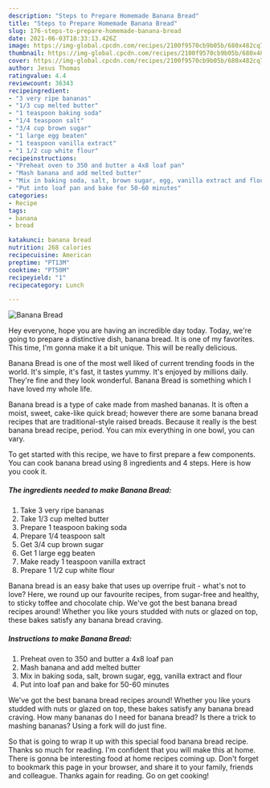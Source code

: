 ```yaml
---
description: "Steps to Prepare Homemade Banana Bread"
title: "Steps to Prepare Homemade Banana Bread"
slug: 176-steps-to-prepare-homemade-banana-bread
date: 2021-06-03T18:33:13.426Z
image: https://img-global.cpcdn.com/recipes/2100f9570cb9b05b/680x482cq70/banana-bread-recipe-main-photo.jpg
thumbnail: https://img-global.cpcdn.com/recipes/2100f9570cb9b05b/680x482cq70/banana-bread-recipe-main-photo.jpg
cover: https://img-global.cpcdn.com/recipes/2100f9570cb9b05b/680x482cq70/banana-bread-recipe-main-photo.jpg
author: Jesus Thomas
ratingvalue: 4.4
reviewcount: 36343
recipeingredient:
- "3 very ripe bananas"
- "1/3 cup melted butter"
- "1 teaspoon baking soda"
- "1/4 teaspoon salt"
- "3/4 cup brown sugar"
- "1 large egg beaten"
- "1 teaspoon vanilla extract"
- "1 1/2 cup white flour"
recipeinstructions:
- "Preheat oven to 350 and butter a 4x8 loaf pan"
- "Mash banana and add melted butter"
- "Mix in baking soda, salt, brown sugar, egg, vanilla extract and flour"
- "Put into loaf pan and bake for 50-60 minutes"
categories:
- Recipe
tags:
- banana
- bread

katakunci: banana bread 
nutrition: 268 calories
recipecuisine: American
preptime: "PT13M"
cooktime: "PT50M"
recipeyield: "1"
recipecategory: Lunch

---
```



![Banana Bread](https://img-global.cpcdn.com/recipes/2100f9570cb9b05b/680x482cq70/banana-bread-recipe-main-photo.jpg)

Hey everyone, hope you are having an incredible day today. Today, we're going to prepare a distinctive dish, banana bread. It is one of my favorites. This time, I'm gonna make it a bit unique. This will be really delicious.

Banana Bread is one of the most well liked of current trending foods in the world. It's simple, it's fast, it tastes yummy. It's enjoyed by millions daily. They're fine and they look wonderful. Banana Bread is something which I have loved my whole life.

Banana bread is a type of cake made from mashed bananas. It is often a moist, sweet, cake-like quick bread; however there are some banana bread recipes that are traditional-style raised breads. Because it really is the best banana bread recipe, period. You can mix everything in one bowl, you can vary.


To get started with this recipe, we have to first prepare a few components. You can cook banana bread using 8 ingredients and 4 steps. Here is how you cook it.

<!--inarticleads1-->

##### The ingredients needed to make Banana Bread:

1. Take 3 very ripe bananas
1. Take 1/3 cup melted butter
1. Prepare 1 teaspoon baking soda
1. Prepare 1/4 teaspoon salt
1. Get 3/4 cup brown sugar
1. Get 1 large egg beaten
1. Make ready 1 teaspoon vanilla extract
1. Prepare 1 1/2 cup white flour


Banana bread is an easy bake that uses up overripe fruit - what&#39;s not to love? Here, we round up our favourite recipes, from sugar-free and healthy, to sticky toffee and chocolate chip. We&#39;ve got the best banana bread recipes around! Whether you like yours studded with nuts or glazed on top, these bakes satisfy any banana bread craving. 

<!--inarticleads2-->

##### Instructions to make Banana Bread:

1. Preheat oven to 350 and butter a 4x8 loaf pan
1. Mash banana and add melted butter
1. Mix in baking soda, salt, brown sugar, egg, vanilla extract and flour
1. Put into loaf pan and bake for 50-60 minutes


We&#39;ve got the best banana bread recipes around! Whether you like yours studded with nuts or glazed on top, these bakes satisfy any banana bread craving. How many bananas do I need for banana bread? Is there a trick to mashing bananas? Using a fork will do just fine. 

So that is going to wrap it up with this special food banana bread recipe. Thanks so much for reading. I'm confident that you will make this at home. There is gonna be interesting food at home recipes coming up. Don't forget to bookmark this page in your browser, and share it to your family, friends and colleague. Thanks again for reading. Go on get cooking!
